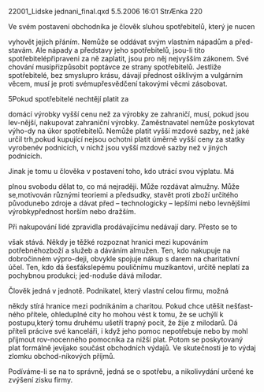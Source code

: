 
22001_Lidske jednani_final.qxd 5.5.2006 16:01 StrÆnka 220

Ve svém postavení obchodníka je člověk sluhou spotřebitelů, který je nucen

vyhovět jejich přáním. Nemůže se oddávat svým vlastním nápadům a před-stavám. Ale nápady a představy jeho spotřebitelů, jsou-li tito spotřebitelépřipraveni za ně zaplatit, jsou pro něj nejvyšším zákonem. Své chování musípřizpůsobit poptávce ze strany spotřebitelů. Jestliže spotřebitelé, bez smyslupro krásu, dávají přednost ošklivým a vulgárním věcem, musí je proti svémupřesvědčení takovými věcmi zásobovat.

5Pokud spotřebitelé nechtějí platit za

domácí výrobky vyšší cenu než za výrobky ze zahraničí, musí, pokud jsou lev-nější, nakupovat zahraniční výrobky. Zaměstnavatel nemůže poskytovat výho-dy na úkor spotřebitelů. Nemůže platit vyšší mzdové sazby, než jaké určil trh,pokud kupující nejsou ochotni platit úměrně vyšší ceny za statky vyrobenév podnicích, v nichž jsou vyšší mzdové sazby než v jiných podnicích.

Jinak je tomu u člověka v postavení toho, kdo utrácí svou výplatu. Má

plnou svobodu dělat to, co má nejraději. Může rozdávat almužny. Může se,motivován různými teoriemi a předsudky, stavět proti zboží určitého původunebo zdroje a dávat před – technologicky – lepšími nebo levnějšími výrobkypřednost horším nebo dražším.

Při nakupování lidé zpravidla prodávajícímu nedávají dary. Přesto se to

však stává. Někdy je těžké rozpoznat hranici mezi kupováním potřebnéhozboží a služeb a dáváním almužen. Ten, kdo nakupuje na dobročinném výpro-deji, obvykle spojuje nákup s darem na charitativní účel. Ten, kdo dá šesťákslepému pouličnímu muzikantovi, určitě neplatí za pochybnou produkci; jed-noduše dává milodar.

Člověk jedná v jednotě. Podnikatel, který vlastní celou firmu, možná

někdy stírá hranice mezi podnikáním a charitou. Pokud chce utěšit nešťast-ného přítele, ohleduplné city ho mohou vést k tomu, že se uchýlí k postupu,který tomu druhému ušetří trapný pocit, že žije z milodarů. Dá příteli prácive své kanceláři, i když jeho pomoc nepotřebuje nebo by mohl přijmout rov-nocenného pomocníka za nižší plat. Potom se poskytovaný plat formálně jevíjako součást obchodních výdajů. Ve skutečnosti je to výdaj zlomku obchod-níkových příjmů.

Podíváme-li se na to správně, jedná se o spotřebu, a nikolivydání určené ke zvýšení zisku firmy.
